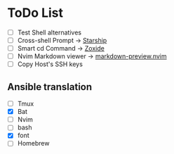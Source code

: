 # ToDo List

- [ ] Test Shell alternatives 
- [ ] Cross-shell Prompt -> [Starship](https://starship.rs/)
- [ ] Smart cd Command -> [Zoxide](https://github.com/ajeetdsouza/zoxide)
- [ ] Nvim Markdown viewer -> [markdown-preview.nvim](https://github.com/iamcco/markdown-preview.nvim)
- [ ] Copy Host's SSH keys

## Ansible translation

- [ ] Tmux
- [X] Bat
- [ ] Nvim
- [ ] bash
- [X] font
- [ ] Homebrew